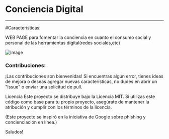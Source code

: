 <h1>Conciencia Digital</h1>

-------------
#Características:

WEB PAGE para fomentar la conciencia en cuanto el consumo social y personal de las herramientas digital(redes sociales,etc)

![image](https://github.com/jolimadev/Conciencia-Digital/assets/84105167/f597c9c0-1c85-44b1-945d-fb7a3c9c33ff)



<h3>Contribuciones:</h3>
¡Las contribuciones son bienvenidas! Si encuentras algún error, tienes ideas de mejora o deseas agregar nuevas características, no dudes en abrir un "Issue" o enviar una solicitud de pull.

Licencia
Este proyecto se distribuye bajo la Licencia MIT. Si utilizas este código como base para tu propio proyecto, asegúrate de mantener la atribución y cumplir con los términos de la licencia.

(Este proyecto se inspiró en la iniciativa de Google sobre phishing y concienciación en línea.)


Saludos!











